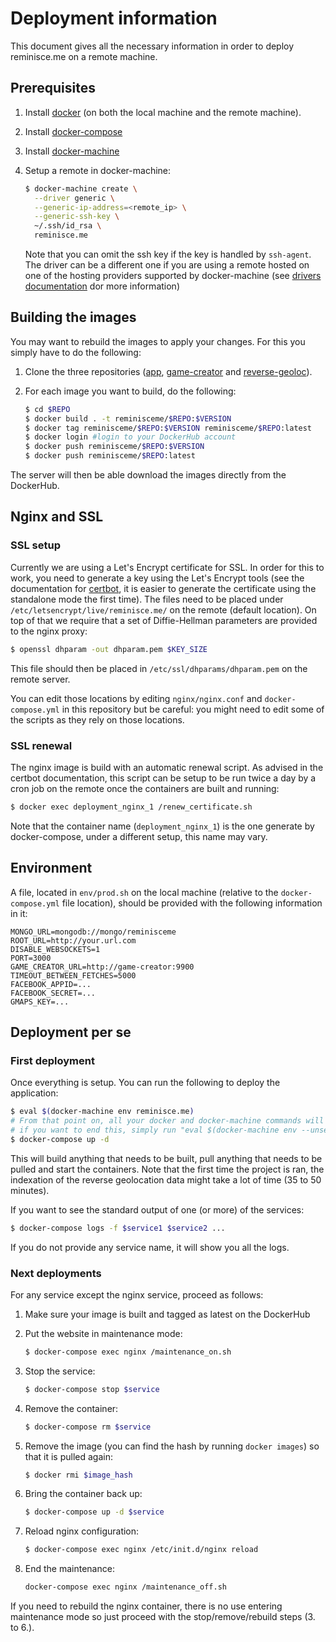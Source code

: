 # Deployment information

This document gives all the necessary information in order to deploy reminisce.me on a remote machine.

## Prerequisites

1. Install [docker](https://docs.docker.com/engine/getstarted/step_one/) (on both the local machine and the remote machine).
2. Install [docker-compose](https://docs.docker.com/compose/install/)
3. Install [docker-machine](https://docs.docker.com/machine/install-machine/)
4. Setup a remote in docker-machine:

    ```bash
    $ docker-machine create \
      --driver generic \
      --generic-ip-address=<remote_ip> \
      --generic-ssh-key \
      ~/.ssh/id_rsa \
      reminisce.me
    ```
    Note that you can omit the ssh key if the key is handled by `ssh-agent`. The driver can be a different one if you are using a remote hosted on one of the hosting providers supported by docker-machine (see  [drivers documentation](https://docs.docker.com/machine/drivers/) dor more information)

## Building the images

You may want to rebuild the images to apply your changes. For this you simply have to do the following:

1. Clone the three repositories ([app](https://github.com/reminisceme/app), [game-creator](https://github.com/reminisceme/game-creator) and [reverse-geoloc](https://github.com/reminisceme/reverse-geoloc)).
2. For each image you want to build, do the following:

    ```bash
    $ cd $REPO
    $ docker build . -t reminisceme/$REPO:$VERSION
    $ docker tag reminisceme/$REPO:$VERSION reminisceme/$REPO:latest
    $ docker login #login to your DockerHub account
    $ docker push reminisceme/$REPO:$VERSION
    $ docker push reminisceme/$REPO:latest
    ```

The server will then be able download the images directly from the DockerHub.

## Nginx and SSL

### SSL setup
Currently we are using a Let's Encrypt certificate for SSL. In order for this to work, you need to generate a key using the Let's Encrypt tools (see the documentation for [certbot](https://certbot.eff.org/), it is easier to generate the certificate using the standalone mode the first time). The files need to be placed under `/etc/letsencrypt/live/reminisce.me/` on the remote (default location). On top of that we require that a set of Diffie-Hellman parameters are provided to the nginx proxy:

```bash
$ openssl dhparam -out dhparam.pem $KEY_SIZE
```
This file should then be placed in `/etc/ssl/dhparams/dhparam.pem` on the remote server.

You can edit those locations by editing `nginx/nginx.conf` and `docker-compose.yml` in this repository but be careful: you might need to edit some of the scripts as they rely on those locations.

### SSL renewal

The nginx image is build with an automatic renewal script. As advised in the certbot documentation, this script can be setup to be run twice a day by a cron job on the remote once the containers are built and running:

```bash
$ docker exec deployment_nginx_1 /renew_certificate.sh
```

Note that the container name (`deployment_nginx_1`) is the one generate by docker-compose, under a different setup, this name may vary.

## Environment

A file, located in `env/prod.sh` on the local machine (relative to the `docker-compose.yml` file location), should be provided with the following information in it:

```
MONGO_URL=mongodb://mongo/reminisceme
ROOT_URL=http://your.url.com
DISABLE_WEBSOCKETS=1
PORT=3000
GAME_CREATOR_URL=http://game-creator:9900
TIMEOUT_BETWEEN_FETCHES=5000
FACEBOOK_APPID=...
FACEBOOK_SECRET=...
GMAPS_KEY=...
```

## Deployment per se

### First deployment
Once everything is setup. You can run the following to deploy the application:

```bash
$ eval $(docker-machine env reminisce.me)
# From that point on, all your docker and docker-machine commands will be run on the remote
# if you want to end this, simply run "eval $(docker-machine env --unset)"
$ docker-compose up -d
```
This will build anything that needs to be built, pull anything that needs to be pulled and start the containers. Note that the first time the project is ran, the indexation of the reverse geolocation data might take a lot of time (35 to 50 minutes).

If you want to see the standard output of one (or more) of the services:

```bash
$ docker-compose logs -f $service1 $service2 ...
```
If you do not provide any service name, it will show you all the logs.

### Next deployments

For any service except the nginx service, proceed as follows:

1. Make sure your image is built and tagged as latest on the DockerHub
2. Put the website in maintenance mode:

    ```bash
    $ docker-compose exec nginx /maintenance_on.sh  
    ```
3. Stop the service:

    ```bash
    $ docker-compose stop $service
    ```
4. Remove the container:

    ```bash
    $ docker-compose rm $service
    ```
5. Remove the image (you can find the hash by running `docker images`) so that it is pulled again:

    ```bash
    $ docker rmi $image_hash
    ```
6. Bring the container back up:

    ```bash
    $ docker-compose up -d $service
    ```
7. Reload nginx configuration:
    ```bash
    $ docker-compose exec nginx /etc/init.d/nginx reload 
    ``` 
8. End the maintenance:

    ```bash
    docker-compose exec nginx /maintenance_off.sh
    ```

If you need to rebuild the nginx container, there is no use entering maintenance mode so just proceed with the stop/remove/rebuild steps (3. to 6.).
